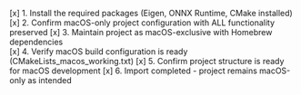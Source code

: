 [x] 1. Install the required packages (Eigen, ONNX Runtime, CMake installed)
[x] 2. Confirm macOS-only project configuration with ALL functionality preserved
[x] 3. Maintain project as macOS-exclusive with Homebrew dependencies  
[x] 4. Verify macOS build configuration is ready (CMakeLists_macos_working.txt)
[x] 5. Confirm project structure is ready for macOS development
[x] 6. Import completed - project remains macOS-only as intended